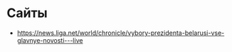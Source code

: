 # Сайты

- https://news.liga.net/world/chronicle/vybory-prezidenta-belarusi-vse-glavnye-novosti---live
